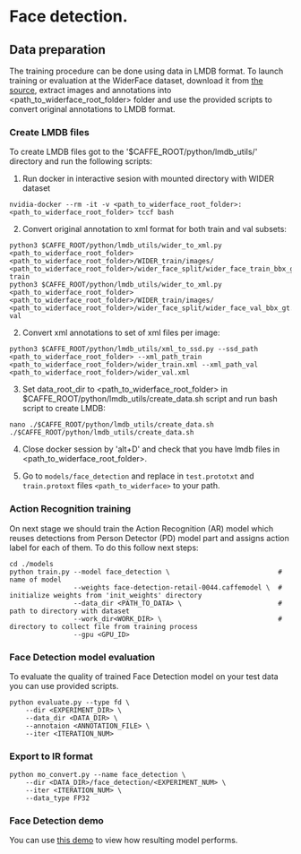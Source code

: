 # Face detection.

## Data preparation

The training procedure can be done using data in LMDB format. To launch training or evaluation at the WiderFace dataset, download it from [the source](http://mmlab.ie.cuhk.edu.hk/projects/WIDERFace/), extract images and annotations into <path_to_widerface_root_folder> folder and use the provided scripts to convert original annotations to LMDB format.

### Create LMDB files

To create LMDB files got to the '$CAFFE_ROOT/python/lmdb_utils/' directory and run the following scripts:

1. Run docker in interactive sesion with mounted directory with WIDER dataset
```
nvidia-docker --rm -it -v <path_to_widerface_root_folder>:<path_to_widerface_root_folder> tccf bash
```

2.  Convert original annotation to xml format for both train and val subsets:
```
python3 $CAFFE_ROOT/python/lmdb_utils/wider_to_xml.py <path_to_widerface_root_folder> <path_to_widerface_root_folder>/WIDER_train/images/ <path_to_widerface_root_folder>/wider_face_split/wider_face_train_bbx_gt.txt train
python3 $CAFFE_ROOT/python/lmdb_utils/wider_to_xml.py <path_to_widerface_root_folder> <path_to_widerface_root_folder>/WIDER_train/images/ <path_to_widerface_root_folder>/wider_face_split/wider_face_val_bbx_gt.txt val
```

2. Convert xml annotations to set of xml files per image:
```
python3 $CAFFE_ROOT/python/lmdb_utils/xml_to_ssd.py --ssd_path <path_to_widerface_root_folder> --xml_path_train <path_to_widerface_root_folder>/wider_train.xml --xml_path_val <path_to_widerface_root_folder>/wider_val.xml
 ```

3. Set data_root_dir to <path_to_widerface_root_folder> in $CAFFE_ROOT/python/lmdb_utils/create_data.sh script and run bash script to create LMDB:
```
nano ./$CAFFE_ROOT/python/lmdb_utils/create_data.sh
./$CAFFE_ROOT/python/lmdb_utils/create_data.sh
 ```

4. Close docker session by 'alt+D' and check that you have lmdb files in <path_to_widerface_root_folder>.

5. Go to `models/face_detection` and replace in `test.prototxt` and `train.protoxt` files `<path_to_widerface>` to your path.


###

### Action Recognition training
On next stage we should train the Action Recognition (AR) model which reuses detections from Person Detector (PD) model part and assigns action label for each of them. To do this follow next steps:

```Shell
cd ./models
python train.py --model face_detection \                           # name of model
                --weights face-detection-retail-0044.caffemodel \  # initialize weights from 'init_weights' directory
                --data_dir <PATH_TO_DATA> \                        # path to directory with dataset
                --work_dir<WORK_DIR> \                             # directory to collect file from training process
                --gpu <GPU_ID>
```


### Face Detection model evaluation
To evaluate the quality of trained Face Detection model on your test data you can use provided scripts.

```Shell
python evaluate.py --type fd \
    --dir <EXPERIMENT_DIR> \
    --data_dir <DATA_DIR> \
    --annotaion <ANNOTATION_FILE> \
    --iter <ITERATION_NUM>
```

### Export to IR format

```Shell
python mo_convert.py --name face_detection \
    --dir <DATA_DIR>/face_detection/<EXPERIMENT_NUM> \
    --iter <ITERATION_NUM> \
    --data_type FP32
```

### Face Detection demo
You can use [this demo](https://github.com/opencv/open_model_zoo/tree/master/demos/interactive_face_detection_demo) to view how resulting model performs.

